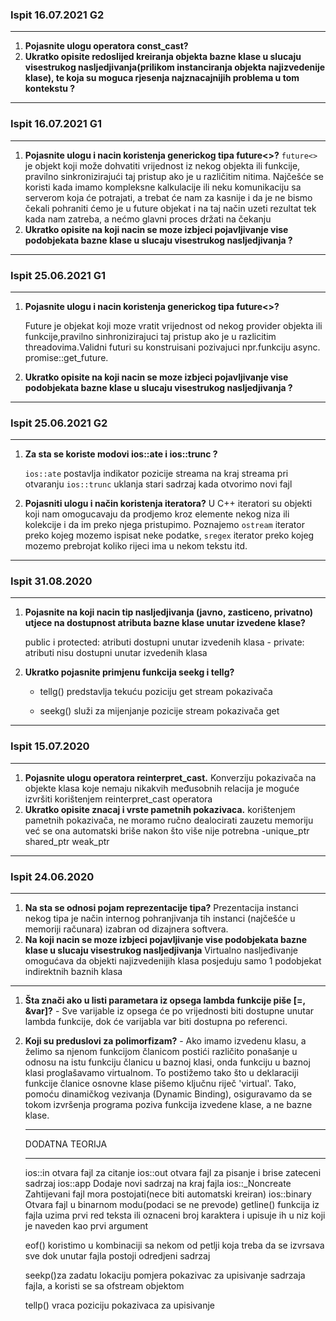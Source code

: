 ### Ispit 16.07.2021 G2

<hr>

1. **Pojasnite ulogu operatora const_cast?**
2. **Ukratko opisite redoslijed kreiranja objekta bazne klase u slucaju visestrukog nasljedjivanja(prilikom instanciranja objekta najizvedenije klase), te koja su moguca rjesenja najznacajnijih problema u tom kontekstu ?**

<hr>

### Ispit 16.07.2021 G1

<hr>

1. **Pojasnite ulogu i nacin koristenja generickog tipa future<>?**
   `future<>` je objekt koji može dohvatiti vrijednost iz nekog objekta ili funkcije, pravilno sinkronizirajući taj pristup ako je u različitim nitima. Najčešće se koristi kada imamo kompleksne kalkulacije ili neku komunikaciju sa serverom koja će potrajati, a trebat će     nam za kasnije i da je ne bismo čekali pohraniti ćemo je u future objekat i na taj način uzeti rezultat tek kada nam zatreba, a nećmo glavni proces držati na čekanju
2. **Ukratko opisite na koji nacin se moze izbjeci pojavljivanje vise podobjekata bazne klase u slucaju visestrukog nasljedjivanja ?** 

<hr>

### Ispit 25.06.2021 G1

<hr>

1. **Pojasnite ulogu i nacin koristenja generickog tipa future<>?**

   Future je objekat koji moze vratit vrijednost od nekog provider objekta ili funkcije,pravilno sinhronizirajuci taj pristup ako je u razlicitim threadovima.Validni futuri su konstruisani pozivajuci npr.funkciju
   async. promise::get_future.

2. **Ukratko opisite na koji nacin se moze izbjeci pojavljivanje vise podobjekata bazne klase u slucaju visestrukog nasljedjivanja ?**

<hr>

### Ispit 25.06.2021 G2 

<hr>

1. **Za sta se koriste modovi ios::ate i ios::trunc ?**

   `ios::ate` postavlja indikator pozicije streama na kraj streama pri otvaranju    `ios::trunc` uklanja stari sadrzaj kada otvorimo novi fajl
2. **Pojasniti ulogu i način koristenja iteratora?**
    U C++ iteratori su objekti koji nam omogucavaju da prodjemo kroz elemente nekog niza ili kolekcije i da im preko njega pristupimo. Poznajemo `ostream` iterator preko kojeg mozemo ispisat neke podatke, `sregex` iterator preko kojeg mozemo prebrojat koliko  rijeci ima u nekom tekstu itd.

<hr>

### Ispit  31.08.2020

<hr>

1. **Pojasnite na koji nacin tip nasljedjivanja (javno, zasticeno, privatno) utjece na dostupnost atributa bazne klase unutar izvedene klase?**

    public i protected: atributi dostupni unutar izvedenih klasa - private: atributi nisu dostupni unutar izvedenih klasa

2. **Ukratko pojasnite primjenu funkcija seekg i tellg?**

   - tellg() predstavlja tekuću poziciju get stream pokazivača

   - seekg() služi za mijenjanje pozicije stream pokazivača get

<hr>

### Ispit 15.07.2020

<hr>

1. **Pojasnite ulogu operatora reinterpret_cast.**
   Konverziju pokazivača na objekte klasa koje nemaju nikakvih međusobnih relacija je moguće izvršiti korištenjem reinterpret_cast operatora
2. **Ukratko opisite znacaj i vrste pametnih pokazivaca.**
   korištenjem pametnih pokazivača, ne moramo ručno dealocirati zauzetu memoriju već se ona automatski briše nakon što više nije potrebna -unique_ptr shared_ptr weak_ptr

<hr>

### Ispit  24.06.2020

<hr>

1.  **Na sta se odnosi pojam reprezentacije tipa?**
    Prezentacija instanci nekog tipa je način internog pohranjivanja tih instanci  (najčešće u memoriji računara) izabran od dizajnera softvera.
2.  **Na koji nacin se moze izbjeci pojavljivanje vise podobjekata bazne klase u slucaju visestrukog nasljedjivanja**
    Virtualno nasljeđivanje omogućava da objekti najizvedenijih klasa posjeduju samo 1 podobjekat indirektnih baznih klasa

<hr>


1. **Šta znači ako u listi parametara iz opsega lambda funkcije piše [=, &var]?** - Sve varijable iz opsega će po vrijednosti biti dostupne unutar lambda funkcije, dok će varijabla var biti dostupna po referenci. 

2. **Koji su preduslovi za polimorfizam?** - Ako imamo izvedenu klasu, a želimo sa njenom funkcijom članicom postići različito ponašanje u odnosu na istu funkciju članicu u baznoj klasi, onda funkciju u baznoj klasi proglašavamo virtualnom. To postižemo tako što u deklaraciji funkcije članice osnovne klase pišemo ključnu riječ 'virtual'. Tako, pomoću dinamičkog vezivanja (Dynamic Binding), osiguravamo da se tokom izvršenja programa poziva funkcija izvedene klase, a ne bazne klase.

   

   <hr>
   DODATNA TEORIJA 

   <hr>

   ios::in otvara fajl za citanje
   ios::out otvara fajl za pisanje i brise zateceni sadrzaj
   ios::app Dodaje novi sadrzaj na kraj fajla
   ios::_Noncreate Zahtijevani fajl mora postojati(nece biti automatski kreiran)
   ios::binary Otvara fajl u binarnom modu(podaci se ne prevode)
   getline() funkcija iz fajla uzima prvi red teksta ili oznaceni broj karaktera i upisuje ih u niz koji je naveden kao prvi argument

   eof() koristimo u kombinaciji sa nekom od petlji koja treba da se izvrsava sve dok unutar fajla postoji odredjeni sadrzaj 

   seekp()za zadatu lokaciju pomjera pokazivac za upisivanje sadrzaja fajla, a koristi se sa ofstream objektom

   tellp() vraca poziciju pokazivaca za upisivanje 





